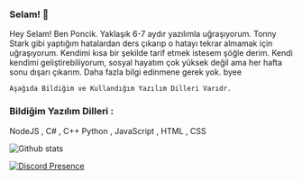 ### Selam! 👋

Hey Selam! Ben Poncik. Yaklaşık 6-7 aydır yazılımla uğraşıyorum. Tonny Stark gibi yaptığım hatalardan ders çıkarıp o hatayı tekrar almamak için uğraşıyorum. Kendimi kısa bir şekilde tarif etmek istesem şöğle derim. Kendi kendimi geliştirebiliyorum, sosyal hayatım çok yüksek değil ama her hafta sonu dışarı çıkarım. Daha fazla bilgi edinmene gerek yok. byee

``Aşağıda Bildiğim ve Kullandığım Yazılım Dilleri Varıdr.``
### Bildiğim Yazılım Dilleri :

NodeJS ,
C# , C++
Python ,
JavaScript ,
HTML , CSS


![Github stats](https://github-readme-stats.vercel.app/api?username=PoncikDev&show_icons=true)


[![Discord Presence](https://lanyard-profile-readme.vercel.app/api/775408685202538506?hideDiscrim=true)](https://discord.com/users/775408685202538506)
